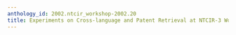 ```yaml
---
anthology_id: 2002.ntcir_workshop-2002.20
title: Experiments on Cross-language and Patent Retrieval at NTCIR-3 Workshop
---
```

